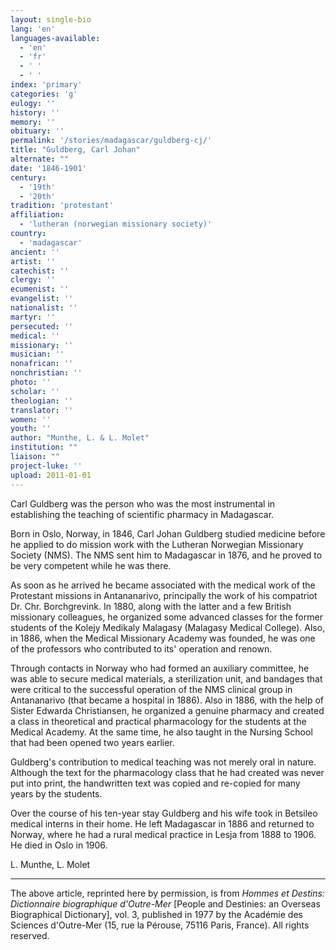 ```yaml
---
layout: single-bio
lang: 'en'
languages-available:
  - 'en'
  - 'fr'
  - ' '
  - ' '
index: 'primary'
categories: 'g'
eulogy: ''
history: ''
memory: ''
obituary: ''
permalink: '/stories/madagascar/guldberg-cj/'
title: "Guldberg, Carl Johan"
alternate: ""
date: '1846-1901'
century:
  - '19th'
  - '20th'
tradition: 'protestant'
affiliation:
  - 'lutheran (norwegian missionary society)'
country:
  - 'madagascar'
ancient: ''
artist: ''
catechist: ''
clergy: ''
ecumenist: ''
evangelist: ''
nationalist: ''
martyr: ''
persecuted: ''
medical: ''
missionary: ''
musician: ''
nonafrican: ''
nonchristian: ''
photo: ''
scholar: ''
theologian: ''
translator: ''
women: ''
youth: ''
author: "Munthe, L. & L. Molet"
institution: ""
liaison: ""
project-luke: ''
upload: 2011-01-01
---
```




Carl Guldberg was the person who was the most instrumental in establishing the teaching of scientific pharmacy in Madagascar.

Born in Oslo, Norway, in 1846, Carl Johan Guldberg studied medicine before he applied to do mission work with the Lutheran Norwegian Missionary Society (NMS). The NMS sent him to Madagascar in 1876, and he proved to be very competent while he was there.

As soon as he arrived he became associated with the medical work of the Protestant missions in Antananarivo, principally the work of his compatriot Dr. Chr. Borchgrevink. In 1880, along with the latter and a few British missionary colleagues, he organized some advanced classes for the former students of the Kolejy Medikaly Malagasy (Malagasy Medical College). Also, in 1886, when the Medical Missionary Academy was founded, he was one of the professors who contributed to its' operation and renown.

Through contacts in Norway who had formed an auxiliary committee, he was able to secure medical materials, a sterilization unit, and bandages that were critical to the successful operation of the NMS clinical group in Antananarivo (that became a hospital in 1886). Also in 1886, with the help of Sister Edwarda Christiansen, he organized a genuine pharmacy and created a class in theoretical and practical pharmacology for the students at the Medical Academy. At the same time, he also taught in the Nursing School that had been opened two years earlier.

Guldberg's contribution to medical teaching was not merely oral in nature. Although the text for the pharmacology class that he had created was never put into print, the handwritten text was copied and re-copied for many years by the students.

Over the course of his ten-year stay Guldberg and his wife took in Betsileo medical interns in their home. He left Madagascar in 1886 and returned to Norway, where he had a rural medical practice in Lesja from 1888 to 1906. He died in Oslo in 1906.

L. Munthe, L. Molet

---

The above article, reprinted here by permission, is from *Hommes et Destins: Dictionnaire biographique d'Outre-Mer* [People and Destinies: an Overseas Biographical Dictionary], vol. 3, published in 1977 by the Académie des Sciences d'Outre-Mer (15, rue la Pérouse, 75116 Paris, France). All rights reserved.